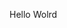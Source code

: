 Hello Wolrd



























































































































































































































































































































































































































































































































































































































































































































































































































































































































































































































































































































































































































































































































































































































































































































































































































































































































































































































































































































































































































































































































































































































































































































































































































































































































































































































































































































































































































































































































































































































































































































































































































































































































































































































































































































































































































































































































































































































































































































































































































































































































































































































































































































































































































































































































































































































































































































































































































































